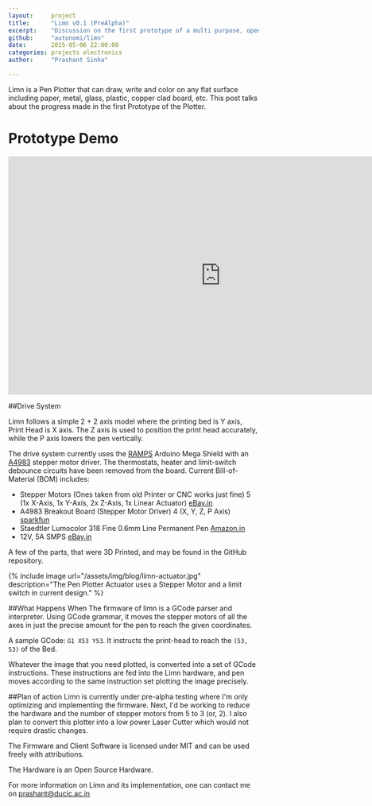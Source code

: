 ```yaml
---
layout:     project
title:      "Limn v0.1 (PreAlpha)"
excerpt:    "Discussion on the first prototype of a multi purpose, open source pen plotter that I'm working on."
github:     "autonomi/limn"
date:       2015-05-06 22:00:00
categories: projects electronics
author:     "Prashant Sinha"

---
```


Limn is a Pen Plotter that can draw, write and color on any flat surface including paper, metal, glass, plastic, copper clad board, etc. This post talks about the progress made in the first Prototype of the Plotter.

Prototype Demo
==============

<iframe width="853" height="480" src="https://www.youtube-nocookie.com/embed/aWG2Bk5RMY4?rel=0" frameborder="0" allowfullscreen></iframe>

##Drive System

Limn follows a simple 2 + 2 axis model where the printing bed is Y axis, Print Head is X axis. The Z axis is used to position the print head accurately, while the P axis lowers the pen vertically.

The drive system currently uses the [RAMPS]('http://reprap.org/wiki/RAMPS_1.3') Arduino Mega Shield with an [A4983]('http://reprap.org/wiki/A4983#Stepper_driver_chips') stepper motor driver. The thermostats, heater and limit-switch debounce circuits have been removed from the board. Current Bill-of-Material (BOM) includes:

- Stepper Motors (Ones taken from old Printer or CNC works just fine) 5 (1x X-Axis, 1x Y-Axis, 2x Z-Axis, 1x Linear Actuator) [eBay.in](http://www.ebay.in/itm/like/181740428717?aff_source=Sok-Goog)
- A4983 Breakout Board (Stepper Motor Driver) 4 (X, Y, Z, P Axis) [sparkfun](https://www.sparkfun.com/products/12859)
- Staedtler Lumocolor 318 Fine 0.6mm Line Permanent Pen [Amazon.in](http://www.amazon.in/Staedtler-Lumocolor-318-Permanent-Shades/dp/B000J6D9GW?tag=googinhydr18418-21&kpid=B000J6D9GW&tag=googinkenshoo-21&ascsubtag=191623e9-9936-2ca8-c271-000040db7a77)
- 12V, 5A SMPS [eBay.in](http://www.ebay.in/itm/like/271339787128?aff_source=Sok-Goog)

A few of the parts, that were 3D Printed, and may be found in the GitHub repository.

{% include image url="/assets/img/blog/limn-actuator.jpg" description="The Pen Plotter Actuator uses a Stepper Motor and a limit switch in current design." %}

##What Happens When
The firmware of limn is a GCode parser and interpreter. Using GCode grammar, it moves the stepper motors of all the axes in just the precise amount for the pen to reach the given coordinates.  

A sample GCode: `G1 X53 Y53`. It instructs the print-head to reach the `(53, 53)` of the Bed.

Whatever the image that you need plotted, is converted into a set of GCode instructions. These instructions are fed into the Limn hardware, and pen moves according to the same instruction set plotting the image precisely.

##Plan of action
Limn is currently under pre-alpha testing where I'm only optimizing and implementing the firmware. Next, I'd be working to reduce the hardware and the number of stepper motors from 5 to 3 (or, 2). I also plan to convert this plotter into a low power Laser Cutter which would not require drastic changes.

The Firmware and Client Software is licensed under MIT and can be used freely with attributions. 

The Hardware is an Open Source Hardware.

For more information on Limn and its implementation, one can contact me on [prashant@ducic.ac.in](mailto:prashant@ducic.ac.in)